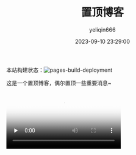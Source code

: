 ﻿---
uuid: 7b1dce65-4e74-61ff-cf32-e7999c475d30
title: 置顶博客
date: 2023-09-10 23:29:00
author: yeliqin666
top: true
categories:
- 有感
---
本站构建状态：![pages-build-deployment](https://github.com/yeliqin666/my_blog/actions/workflows/deploy.yml/badge.svg)

这是一个置顶博客，偶尔置顶一些重要消息~

<!-- mp4格式 -->
<video id="video" controls="" preload="none" poster="https://img0.baidu.com/it/u=712561324,2010045936&fm=253&fmt=auto&app=120&f=JPEG?w=640&h=435">
      <source id="mp4" src="https://vdse.bdstatic.com//6c510050f39b53d9e15d7993ffbe843c.mp4?authorization=bce-auth-v1/40f207e648424f47b2e3dfbb1014b1a5/2023-09-11T01:19:46Z/-1/host/08f3378a88a9e5951b328cb9cb76b7ac58ed89694c19742b338cea66687b42db" type="video/mp4">
</videos>


---
